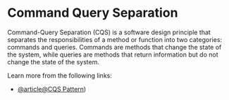 # Command Query Separation

Command-Query Separation (CQS) is a software design principle that separates the responsibilities of a method or function into two categories: commands and queries. Commands are methods that change the state of the system, while queries are methods that return information but do not change the state of the system.

Learn more from the following links:

- [@article@CQS Pattern](https://martinfowler.com/bliki/CommandQuerySeparation.html))
